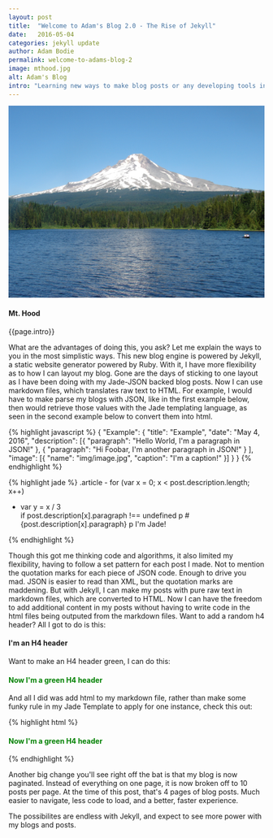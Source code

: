 ```yaml
---
layout: post
title:  "Welcome to Adam's Blog 2.0 - The Rise of Jekyll"
date:   2016-05-04
categories: jekyll update
author: Adam Bodie
permalink: welcome-to-adams-blog-2
image: mthood.jpg
alt: Adam's Blog
intro: "Learning new ways to make blog posts or any developing tools in general is something I have always enjoyed.  It's something encouraged by IBM, the parent company I work for.  With that said, I am revamping my blog post as its own entity, rather than part of the Express framework I'm using for Bodie Web Design."
---
```

<div class="article">
<div class="blog-pic" style="float: left">
		<img src="img/mthood.jpg" data-toggle="tooltip" title="Mt. Hood" class="image block img-responsive">
		<h4>Mt. Hood</h4>
</div>
<p>{{page.intro}}</p>

<p>What are the advantages of doing this, you ask?  Let me explain the ways to you in the most simplistic ways.  This new blog engine is powered by Jekyll, a static website generator powered by Ruby.  With it, I have more flexibility as to how I can layout my blog.  Gone are the days of sticking to one layout as I have been doing with my Jade-JSON backed blog posts.  Now I can use markdown files, which translates raw text to HTML.  For example, I would have to make parse my blogs with JSON, like in the first example below, then would retrieve those values with the Jade templating language, as seen in the second example below to convert them into html.</p>

{% highlight javascript %}
{
	"Example": {
        "title": "Example",
        "date": "May 4, 2016",
        "description": [{
                "paragraph": "Hello World, I'm a paragraph in JSON!"
            }, {
                "paragraph": "Hi Foobar, I'm another paragraph in JSON!"
            }
        ],
        "image": [{
                "name": "img/image.jpg",
                "caption": "I'm a caption!"
            }]
    }
}
{% endhighlight %}

{% highlight jade %}
.article
	- for (var x = 0; x < post.description.length; x++)
   - var y = x / 3       
   	if post.description[x].paragraph !== undefined
      	p #{post.description[x].paragraph}
      	p I'm Jade!
         
{% endhighlight %}

<p>Though this got me thinking code and algorithms, it also limited my flexibility, having to follow a set pattern for each post I made.  Not to mention the quotation marks for each piece of JSON code.  Enough to drive you mad.  JSON is easier to read than XML, but the quotation marks are maddening.  But with Jekyll, I can make my posts with pure raw text in markdown files, which are converted to HTML.  Now I can have the freedom to add additional content in my posts without having to write code in the html files being outputed from the markdown files.  Want to add a random h4 header?  All I got to do is this:</p>
<h4> I'm an H4 header </h4>

<p> Want to make an H4 header green, I can do this:</p>
<h4 style="color: green"> Now I'm a green H4 header</h4>
<p> And all I did was add html to my markdown file, rather than make some funky rule in my Jade Template to apply for one instance, check this out:</p>
{% highlight html %}
<h4 style="color: green"> Now I'm a green H4 header</h4>   
{% endhighlight %}
<p>Another big change you'll see right off the bat is that my blog is now paginated.  Instead of everything on one page, it is now broken off to 10 posts per page.  At the time of this post, that's 4 pages of blog posts.  Much easier to navigate, less code to load, and a better, faster experience.</p>
<p>The possibilites are endless with Jekyll, and expect to see more power with my blogs and posts.</p>
</div>